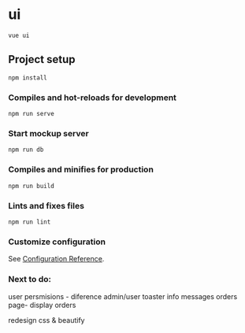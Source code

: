 # ui
```
vue ui
```
## Project setup
```
npm install
```

### Compiles and hot-reloads for development
```
npm run serve
```
### Start mockup server
```
npm run db
```
### Compiles and minifies for production
```
npm run build
```

### Lints and fixes files
```
npm run lint
```

### Customize configuration
See [Configuration Reference](https://cli.vuejs.org/config/).


### Next to do:
user persmisions - diference admin/user
toaster info messages
orders page- display orders

redesign css & beautify
